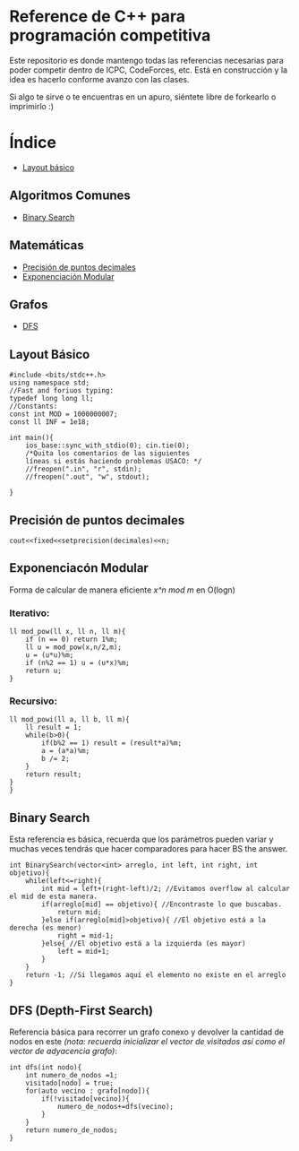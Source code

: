 # Reference de C++ para programación competitiva 
Este repositorio es donde mantengo todas las referencias necesarias para poder competir dentro de ICPC, CodeForces, etc. 
Está en construcción y la idea es hacerlo conforme avanzo con las clases.

Si algo te sirve o te encuentras en un apuro, siéntete libre de forkearlo o imprimirlo :)  
  
# Índice
* [Layout básico](#Plantilla)
## Algoritmos Comunes
* [Binary Search](#BS)
## Matemáticas
* [Precisión de puntos decimales](#decimales)
* [Exponenciación Modular](#exponenciacion_modular)
## Grafos
* [DFS](#dfs)

## Layout Básico 
<a name="Plantilla"></a>
```
#include <bits/stdc++.h>
using namespace std;
//Fast and foriuos typing:
typedef long long ll;
//Constants:
const int MOD = 1000000007;
const ll INF = 1e18;

int main(){
    ios_base::sync_with_stdio(0); cin.tie(0);
    /*Quita los comentarios de las siguientes 
    líneas si estás haciendo problemas USACO: */
    //freopen(".in", "r", stdin);
    //freopen(".out", "w", stdout);
    
}
```
## Precisión de puntos decimales
<a name="decimales"></a>
```
cout<<fixed<<setprecision(decimales)<<n;
```
## Exponenciacón Modular
<a name ="exponenciacion_modular"></a>
Forma de calcular de manera eficiente *x^n mod m* en O(logn)
### Iterativo:
```
ll mod_pow(ll x, ll n, ll m){
    if (n == 0) return 1%m;
    ll u = mod_pow(x,n/2,m);
    u = (u*u)%m;
    if (n%2 == 1) u = (u*x)%m;
    return u;
}
```
### Recursivo:
```
ll mod_powi(ll a, ll b, ll m){
    ll result = 1;
    while(b>0){
        if(b%2 == 1) result = (result*a)%m;
        a = (a*a)%m;
        b /= 2;
    }
    return result;
}
}
```
## Binary Search
<a name="BS"></a>
Esta referencia es básica, recuerda que los parámetros pueden variar y muchas veces tendrás que hacer comparadores para hacer BS the answer.
```
int BinarySearch(vector<int> arreglo, int left, int right, int objetivo){
    while(left<=right){
        int mid = left+(right-left)/2; //Evitamos overflow al calcular el mid de esta manera.
        if(arreglo[mid] == objetivo){ //Encontraste lo que buscabas.
            return mid;
        }else if(arreglo[mid]>objetivo){ //El objetivo está a la derecha (es menor)
            right = mid-1;
        }else{ //El objetivo está a la izquierda (es mayor)
            left = mid+1;
        }
    }
    return -1; //Si llegamos aquí el elemento no existe en el arreglo
}
```

## DFS (Depth-First Search) 
<a name="dfs"></a>
Referencia básica para recorrer un grafo conexo y devolver la cantidad de nodos en este *(nota: recuerda inicializar el vector de visitados así como el vector de adyacencia grafo)*:

```
int dfs(int nodo){
    int numero_de_nodos =1;
    visitado[nodo] = true;
    for(auto vecino : grafo[nodo]){
        if(!visitado[vecino]){
            numero_de_nodos+=dfs(vecino);
        }
    }
    return numero_de_nodos;
}
```